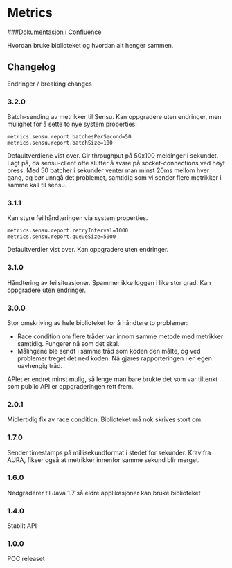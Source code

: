# Metrics

###[Dokumentasjon i Confluence](http://confluence.adeo.no/pages/viewpage.action?pageId=209466509)

Hvordan bruke biblioteket og hvordan alt henger sammen.


## Changelog
Endringer / breaking changes


### 3.2.0
Batch-sending av metrikker til Sensu. Kan oppgradere uten endringer, men mulighet for å sette to nye system properties:

    metrics.sensu.report.batchesPerSecond=50
    metrics.sensu.report.batchSize=100
    
Defaultverdiene vist over. Gir throughput på 50x100 meldinger i sekundet. Lagt på, da sensu-client ofte slutter å svare på socket-connections ved høyt press. 
Med 50 batcher i sekunder venter man minst 20ms mellom hver gang, og bør unngå det problemet, samtidig som vi sender flere metrikker i samme kall til sensu.

### 3.1.1
Kan styre feilhåndteringen via system properties.

    metrics.sensu.report.retryInterval=1000
    metrics.sensu.report.queueSize=5000
    
Defaultverdier vist over. Kan oppgradere uten endringer.

### 3.1.0
Håndtering av feilsituasjoner. Spammer ikke loggen i like stor grad. Kan oppgradere uten endringer.

### 3.0.0
Stor omskriving av hele biblioteket for å håndtere to problemer:

* Race condition om flere tråder var innom samme metode med metrikker samtidig. Fungerer nå som det skal.
* Målingene ble sendt i samme tråd som koden den målte, og ved problemer treget det ned koden. Nå gjøres rapporteringen i en egen uavhengig tråd.

APIet er endret minst mulig, så lenge man bare brukte det som var tiltenkt som public API er oppgraderingen rett frem.

### 2.0.1
Midlertidig fix av race condition. Biblioteket må nok skrives stort om.

### 1.7.0
Sender timestamps på millisekundformat i stedet for sekunder. Krav fra AURA, fikser også at metrikker
innenfor samme sekund blir merget.

### 1.6.0
Nedgraderer til Java 1.7 så eldre applikasjoner kan bruke biblioteket

### 1.4.0
Stabilt API

### 1.0.0
POC releaset
